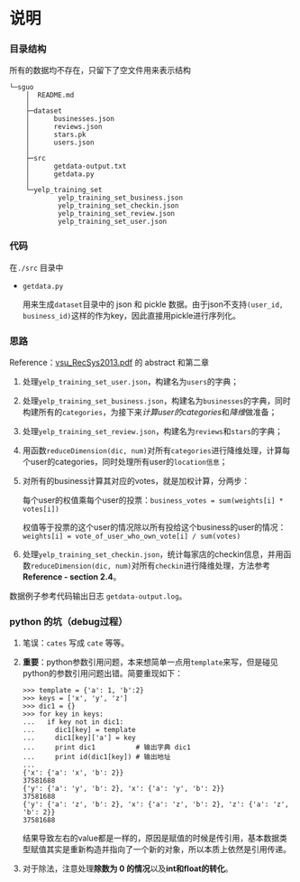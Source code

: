 # 说明

### 目录结构

所有的数据均不存在，只留下了空文件用来表示结构


```
└─sguo
    │  README.md
    │
    ├─dataset
    │      businesses.json
    │      reviews.json
    │      stars.pk
    │      users.json
    │
    ├─src
    │      getdata-output.txt
    │      getdata.py
    │
    └─yelp_training_set
            yelp_training_set_business.json
            yelp_training_set_checkin.json
            yelp_training_set_review.json
            yelp_training_set_user.json
```

### 代码

在`./src` 目录中

- `getdata.py`

	用来生成`dataset`目录中的 json 和 pickle 数据。由于json不支持`(user_id, business_id)`这样的作为key，因此直接用pickle进行序列化。

### 思路

Reference：[vsu_RecSys2013.pdf](https://github.com/firiceguo/Recommendation-NLP/blob/master/reference/zhangrong/vsu_RecSys2013.pdf) 的 abstract 和第二章

1. 处理`yelp_training_set_user.json`，构建名为`users`的字典；
	
2. 处理`yelp_training_set_business.json`，构建名为`businesses`的字典，同时构建所有的`categories`，为接下来*计算user的categories*和*降维*做准备；

3. 处理`yelp_training_set_review.json`，构建名为`reviews`和`stars`的字典；

4. 用函数`reduceDimension(dic, num)`对所有`categories`进行降维处理，计算每个user的categories，同时处理所有user的`location信息`；

5. 对所有的business计算其对应的votes，就是加权计算，分两步：

	每个user的权值乘每个user的投票：`business_votes = sum(weights[i] * votes[i])`

	权值等于投票的这个user的情况除以所有投给这个business的user的情况：`weights[i] = vote_of_user_who_own_vote[i] / sum(votes)`

6. 处理`yelp_training_set_checkin.json`，统计每家店的checkin信息，并用函数`reduceDimension(dic, num)`对所有`checkin`进行降维处理，方法参考**Reference - section 2.4**。

数据例子参考代码输出日志 `getdata-output.log`。

### python 的坑（debug过程）

1. 笔误：`cates` 写成 `cate` 等等。

2. **重要**：python参数引用问题，本来想简单一点用`template`来写，但是碰见python的参数引用问题出错。简要重现如下：

	```
	>>> template = {'a': 1, 'b':2}
	>>> keys = ['x', 'y', 'z']
	>>> dic1 = {}
	>>> for key in keys:
	...   if key not in dic1:
	...     dic1[key] = template
	...     dic1[key]['a'] = key
	...     print dic1          # 输出字典 dic1
	...     print id(dic1[key]) # 输出地址
	...
	{'x': {'a': 'x', 'b': 2}}
	37581688
	{'y': {'a': 'y', 'b': 2}, 'x': {'a': 'y', 'b': 2}}
	37581688
	{'y': {'a': 'z', 'b': 2}, 'x': {'a': 'z', 'b': 2}, 'z': {'a': 'z', 'b': 2}}
	37581688
	```

	结果导致左右的value都是一样的，原因是赋值的时候是传引用，基本数据类型赋值其实是重新构造并指向了一个新的对象，所以本质上依然是引用传递。

3. 对于除法，注意处理**除数为 0 的情况**以及**int和float的转化**。
